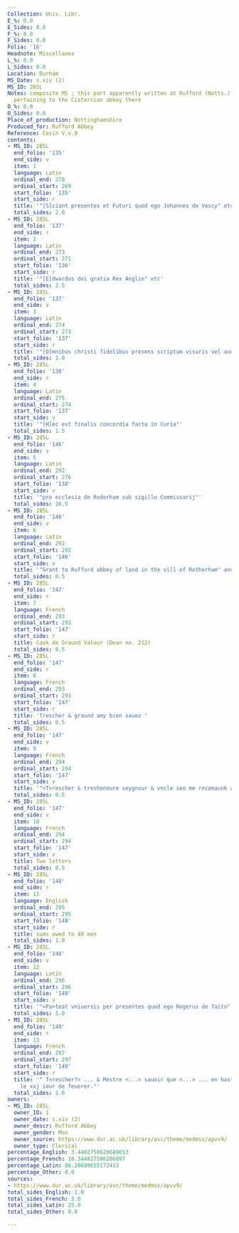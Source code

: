 ```yaml
---
Collection: Univ. Libr.
E_%: 0.0
E_Sides: 0.0
F_%: 0.0
F_Sides: 0.0
Folia: '16'
Headnote: Miscellanea
L_%: 0.0
L_Sides: 0.0
Location: Durham
MS_Date: s.xiv (2)
MS_ID: 285L
Notes: composite MS ; this part apparently written at Rufford (Notts.) based on documents
  pertaining to the Cistercian abbey there
O_%: 0.0
O_Sides: 0.0
Place_of_production: Nottinghamshire
Produced_for: Rufford Abbey
Reference: Cosin V.v.9
contents:
- MS_ID: 285L
  end_folio: '135'
  end_side: v
  item: 1
  language: Latin
  ordinal_end: 270
  ordinal_start: 269
  start_folio: '135'
  start_side: r
  title: '"[S]ciant presentes et Futuri quod ego Johannes de Vescy" etc.'
  total_sides: 2.0
- MS_ID: 285L
  end_folio: '137'
  end_side: r
  item: 2
  language: Latin
  ordinal_end: 273
  ordinal_start: 271
  start_folio: '136'
  start_side: r
  title: '"[E]dwardus dei gratia Rex Anglie" etc'
  total_sides: 2.5
- MS_ID: 285L
  end_folio: '137'
  end_side: v
  item: 3
  language: Latin
  ordinal_end: 274
  ordinal_start: 273
  start_folio: '137'
  start_side: r
  title: '"[O]mnibus christi fidelibus presens scriptum visuris vel audituris Petrus"'
  total_sides: 1.0
- MS_ID: 285L
  end_folio: '138'
  end_side: r
  item: 4
  language: Latin
  ordinal_end: 275
  ordinal_start: 274
  start_folio: '137'
  start_side: v
  title: '"[H]ec est finalis concordia facta in Curia"'
  total_sides: 1.5
- MS_ID: 285L
  end_folio: '146'
  end_side: v
  item: 5
  language: Latin
  ordinal_end: 292
  ordinal_start: 276
  start_folio: '138'
  start_side: v
  title: '"pro ecclesia de Roderham sub sigillo Commissarij"'
  total_sides: 16.5
- MS_ID: 285L
  end_folio: '146'
  end_side: v
  item: 6
  language: Latin
  ordinal_end: 292
  ordinal_start: 292
  start_folio: '146'
  start_side: v
  title: '"Grant to Rufford abbey of land in the vill of Rotherham" and other documents'
  total_sides: 0.5
- MS_ID: 285L
  end_folio: '147'
  end_side: r
  item: 7
  language: French
  ordinal_end: 293
  ordinal_start: 293
  start_folio: '147'
  start_side: r
  title: Cook de Graund Valour (Dean no. 212)
  total_sides: 0.5
- MS_ID: 285L
  end_folio: '147'
  end_side: r
  item: 8
  language: French
  ordinal_end: 293
  ordinal_start: 293
  start_folio: '147'
  start_side: r
  title: 'Trescher & graund amy bien sauez '
  total_sides: 0.5
- MS_ID: 285L
  end_folio: '147'
  end_side: v
  item: 9
  language: French
  ordinal_end: 294
  ordinal_start: 294
  start_folio: '147'
  start_side: v
  title: '"<T>rescher & treshonoure seygnour & vncle ieo me recomaunk a <v>ous "'
  total_sides: 0.5
- MS_ID: 285L
  end_folio: '147'
  end_side: v
  item: 10
  language: French
  ordinal_end: 294
  ordinal_start: 294
  start_folio: '147'
  start_side: v
  title: Two letters
  total_sides: 0.5
- MS_ID: 285L
  end_folio: '148'
  end_side: r
  item: 11
  language: English
  ordinal_end: 295
  ordinal_start: 295
  start_folio: '148'
  start_side: r
  title: sums owed to 40 men
  total_sides: 1.0
- MS_ID: 285L
  end_folio: '148'
  end_side: v
  item: 12
  language: Latin
  ordinal_end: 296
  ordinal_start: 296
  start_folio: '148'
  start_side: v
  title: '"<Pa>teat vniuersis per presentes quod ego Rogerus de Taito"'
  total_sides: 1.0
- MS_ID: 285L
  end_folio: '149'
  end_side: r
  item: 13
  language: French
  ordinal_end: 297
  ordinal_start: 297
  start_folio: '149'
  start_side: r
  title: '" T<rescher?> ... & Mestre <...> sauoir que <...> ... en hast a loundres
    le xxj iour de feuerer."'
  total_sides: 1.0
owners:
- MS_ID: 285L
  owner_ID: 1
  owner_date: s.xiv (2)
  owner_descr: Rufford Abbey
  owner_gender: Man
  owner_source: https://www.dur.ac.uk/library/asc/theme/medmss/apvv9/
  owner_type: Clerical
percentage_English: 3.4482758620689653
percentage_French: 10.344827586206897
percentage_Latin: 86.20689655172413
percentage_Other: 0.0
sources:
- https://www.dur.ac.uk/library/asc/theme/medmss/apvv9/
total_sides_English: 1.0
total_sides_French: 3.0
total_sides_Latin: 25.0
total_sides_Other: 0.0

---
```

